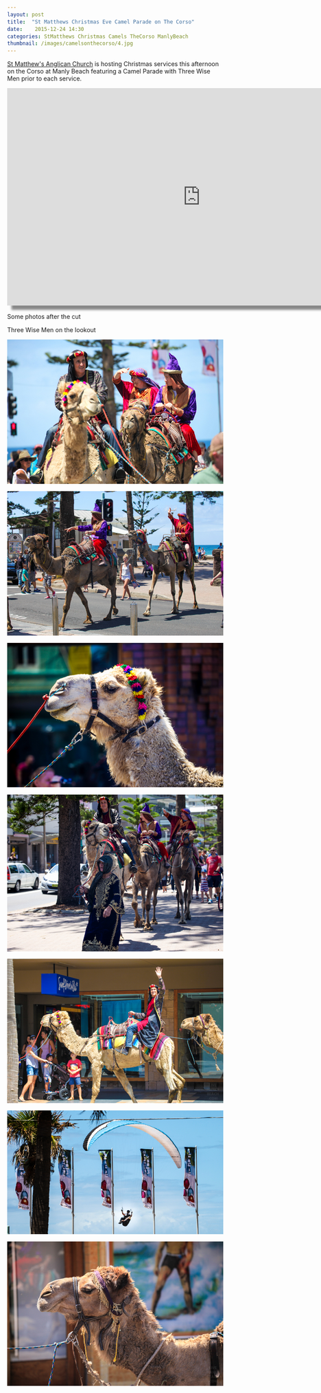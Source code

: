 ```yaml
---
layout: post
title:  "St Matthews Christmas Eve Camel Parade on The Corso"
date:    2015-12-24 14:30
categories: StMatthews Christmas Camels TheCorso ManlyBeach
thumbnail: /images/camelsonthecorso/4.jpg
---
```


[St Matthew's Anglican Church](http://stmattsmanly.org.au/) is hosting Christmas services this afternoon on the Corso at Manly Beach featuring a Camel Parade with Three Wise Men 
prior to each service.

<iframe style="box-shadow: 10px 10px 5px #888888;" width="900" height="506" src="https://www.youtube.com/embed/FRwjbj8fncE?wmode=opaque" frameborder="0" allowfullscreen="allowfullscreen">Manly Beach&nbsp;</iframe>

Some photos after the cut

<!--more-->

Three Wise Men on the lookout

![](/images/camelsonthecorso/4.jpg)

![](/images/camelsonthecorso/2.jpg)

![](/images/camelsonthecorso/3.jpg)

![](/images/camelsonthecorso/1.jpg)

![](/images/camelsonthecorso/5.jpg)

![](/images/camelsonthecorso/6.jpg)

![](/images/camelsonthecorso/7.jpg)





